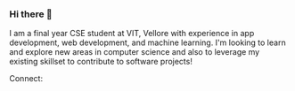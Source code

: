 ### Hi there 👋

I am a final year CSE student at VIT, Vellore with experience in app development, web development, and machine learning. I'm looking to learn and explore new areas in computer science and also to leverage my existing skillset to contribute to software projects!

Connect: 
<div id="badges">
  <a href="https://www.linkedin.com/in/shashwat-sinha-090b74218/" target="_blank" class="about__social-icon"><i class='bx bxl-linkedin' ></i></a>
  <a href="https://shashwat4868.github.io" target="_blank" class="about__social-icon"><i class='bx bx-globe' ></i></a>
</div>
<br/>
